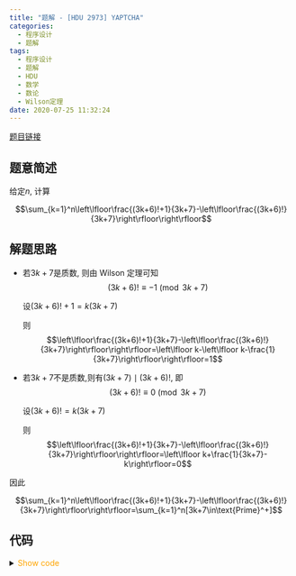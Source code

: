 ```yaml
---
title: "题解 - [HDU 2973] YAPTCHA"
categories:
  - 程序设计
  - 题解
tags:
  - 程序设计
  - 题解
  - HDU
  - 数学
  - 数论
  - Wilson定理
date: 2020-07-25 11:32:24
---
```


[题目链接](https://vjudge.net/problem/HDU-2973/origin)

<!-- more -->

## 题意简述

给定$n$, 计算

$$\sum_{k=1}^n\left\lfloor\frac{(3k+6)!+1}{3k+7}-\left\lfloor\frac{(3k+6)!}{3k+7}\right\rfloor\right\rfloor$$

## 解题思路

- 若$3k+7$是质数, 则由 Wilson 定理可知
  $$(3k+6)!\equiv-1\pmod{3k+7}$$

  设$(3k+6)!+1=k(3k+7)$

  则
  $$\left\lfloor\frac{(3k+6)!+1}{3k+7}-\left\lfloor\frac{(3k+6)!}{3k+7}\right\rfloor\right\rfloor=\left\lfloor k-\left\lfloor k-\frac{1}{3k+7}\right\rfloor\right\rfloor=1$$

- 若$3k+7$不是质数,则有$(3k+7)\mid(3k+6)!$, 即
  $$(3k+6)!\equiv 0\pmod{3k+7}$$

  设$(3k+6)!=k(3k+7)$

  则
  $$\left\lfloor\frac{(3k+6)!+1}{3k+7}-\left\lfloor\frac{(3k+6)!}{3k+7}\right\rfloor\right\rfloor=\left\lfloor k+\frac{1}{3k+7}-k\right\rfloor=0$$

因此

$$\sum_{k=1}^n\left\lfloor\frac{(3k+6)!+1}{3k+7}-\left\lfloor\frac{(3k+6)!}{3k+7}\right\rfloor\right\rfloor=\sum_{k=1}^n[3k+7\in\text{Prime}^+]$$

## 代码

<details>
<summary><font color='orange'>Show code</font></summary>

{% icodeweb cpa title:HDU_2973 lang:cpp HDU/2973/0.cpp %}

</details>
